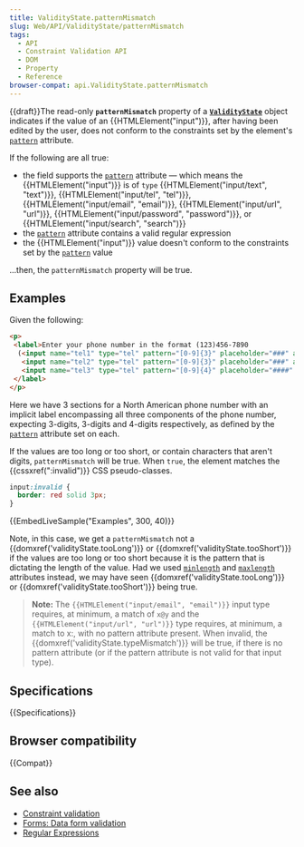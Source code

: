 ```yaml
---
title: ValidityState.patternMismatch
slug: Web/API/ValidityState/patternMismatch
tags:
  - API
  - Constraint Validation API
  - DOM
  - Property
  - Reference
browser-compat: api.ValidityState.patternMismatch
---
```

{{draft}}The read-only **`patternMismatch`** property of a **[`ValidityState`](/en-US/docs/Web/API/ValidityState)** object indicates if the value of an {{HTMLElement("input")}}, after having been edited by the user, does not conform to the constraints set by the element's [`pattern`](/en-US/docs/Web/HTML/Attributes/pattern) attribute.

If the following are all true:

- the field supports the [`pattern`](/en-US/docs/Web/HTML/Attributes/pattern) attribute — which means the {{HTMLElement("input")}} is of `type` {{HTMLElement("input/text", "text")}}, {{HTMLElement("input/tel", "tel")}}, {{HTMLElement("input/email", "email")}}, {{HTMLElement("input/url", "url")}}, {{HTMLElement("input/password", "password")}}, or {{HTMLElement("input/search", "search")}}
- the [`pattern`](/en-US/docs/Web/HTML/Attributes/pattern) attribute contains a valid regular expression
- the {{HTMLElement("input")}} value doesn't conform to the constraints set by the [`pattern`](/en-US/docs/Web/HTML/Attributes/pattern) value

…then, the `patternMismatch` property will be true.

## Examples

Given the following:

```html
<p>
 <label>Enter your phone number in the format (123)456-7890
  (<input name="tel1" type="tel" pattern="[0-9]{3}" placeholder="###" aria-label="3-digit area code" size="2"/>)-
   <input name="tel2" type="tel" pattern="[0-9]{3}" placeholder="###" aria-label="3-digit prefix" size="2"/> -
   <input name="tel3" type="tel" pattern="[0-9]{4}" placeholder="####" aria-label="4-digit number" size="3"/>
 </label>
</p>
```

Here we have 3 sections for a North American phone number with an implicit label encompassing all three components of the phone number, expecting 3-digits, 3-digits and 4-digits respectively, as defined by the [`pattern`](/en-US/docs/Web/HTML/Attributes/pattern) attribute set on each.

If the values are too long or too short, or contain characters that aren't digits, `patternMismatch` will be true. When `true`, the element matches the {{cssxref(":invalid")}} CSS pseudo-classes.

```css
input:invalid {
  border: red solid 3px;
}
```

{{EmbedLiveSample("Examples", 300, 40)}}

Note, in this case, we get a `patternMismatch` not a {{domxref('validityState.tooLong')}} or {{domxref('validityState.tooShort')}} if the values are too long or too short because it is the pattern that is dictating the length of the value. Had we used [`minlength`](/en-US/docs/Web/HTML/Attributes/minlength) and [`maxlength`](/en-US/docs/Web/HTML/Attributes/maxlength) attributes instead, we may have seen {{domxref('validityState.tooLong')}} or {{domxref('validityState.tooShort')}} being true.

> **Note:** The `{{HTMLElement("input/email", "email")}}` input type requires, at minimum, a match of `x@y` and the `{{HTMLElement("input/url", "url")}}` type requires, at minimum, a match to x:, with no pattern attribute present. When invalid, the {{domxref('validityState.typeMismatch')}} will be true, if there is no pattern attribute (or if the pattern attribute is not valid for that input type).

## Specifications

{{Specifications}}

## Browser compatibility

{{Compat}}

## See also

- [Constraint validation](/en-US/docs/Web/Guide/HTML/Constraint_validation)
- [Forms: Data form validation](/en-US/docs/Learn/Forms/Form_validation)
- [Regular Expressions](/en-US/docs/Web/JavaScript/Guide/Regular_Expressions)
